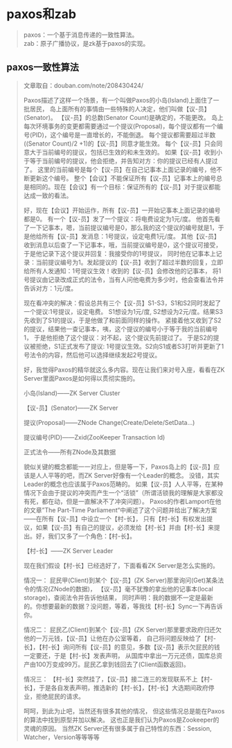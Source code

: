 # paxos和zab
> paxos：一个基于消息传递的一致性算法。   
> zab：原子广播协议，是zk基于paxos的实现。

## paxos一致性算法
> 文章取自：douban.com/note/208430424/
> 
> Paxos描述了这样一个场景，有一个叫做Paxos的小岛(Island)上面住了一批居民，
> 岛上面所有的事情由一些特殊的人决定，他们叫做【议-员】(Senator)。
> 【议-员】的总数(Senator Count)是确定的，不能更改。
> 岛上每次环境事务的变更都需要通过一个提议(Proposal)，每个提议都有一个编号(PID)，这个编号是一直增长的，不能倒退。
> 每个提议都需要超过半数((Senator Count)/2 +1)的【议-员】同意才能生效。
> 每个【议-员】只会同意大于当前编号的提议，包括已生效的和未生效的。
> 如果【议-员】收到小于等于当前编号的提议，他会拒绝，并告知对方：你的提议已经有人提过了。
> 这里的当前编号是每个【议-员】在自己记事本上面记录的编号，他不断更新这个编号。
> 整个【会议】不能保证所有【议-员】记事本上的编号总是相同的。现在【会议】有一个目标：保证所有的【议-员】对于提议都能达成一致的看法。
> 
> 好，现在【会议】开始运作，所有【议-员】一开始记事本上面记录的编号都是0。
> 有一个【议-员】发了一个提议：将电费设定为1元/度。
> 他首先看了一下记事本，嗯，当前提议编号是0，那么我的这个提议的编号就是1，于是他给所有【议-员】发消息：1号提议，设定电费1元/度。
> 其他【议-员】收到消息以后查了一下记事本，哦，当前提议编号是0，这个提议可接受，于是他记录下这个提议并回复：我接受你的1号提议，
> 同时他在记事本上记录：当前提议编号为1。发起提议的【议-员】收到了超过半数的回复，立即给所有人发通知：1号提议生效！收到的【议-员】会修改他的记事本，
> 将1号提议由记录改成正式的法令，当有人问他电费为多少时，他会查看法令并告诉对方：1元/度。
> 
> 现在看冲突的解决：假设总共有三个【议-员】S1-S3，S1和S2同时发起了一个提议:1号提议，设定电费。
> S1想设为1元/度, S2想设为2元/度。结果S3先收到了S1的提议，于是他做了和前面同样的操作。
> 紧接着他又收到了S2的提议，结果他一查记事本，咦，这个提议的编号小于等于我的当前编号1，
> 于是他拒绝了这个提议：对不起，这个提议先前提过了。
> 于是S2的提议被拒绝，S1正式发布了提议: 1号提议生效。S2向S1或者S3打听并更新了1号法令的内容，然后他可以选择继续发起2号提议。
> 
> 好，我觉得Paxos的精华就这么多内容。现在让我们来对号入座，看看在ZK Server里面Paxos是如何得以贯彻实施的。
> 
> 小岛(Island)——ZK Server Cluster
> 
> 【议-员】(Senator)——ZK Server
> 
> 提议(Proposal)——ZNode Change(Create/Delete/SetData…)
> 
> 提议编号(PID)——Zxid(ZooKeeper Transaction Id)
> 
> 正式法令——所有ZNode及其数据
> 
> 貌似关键的概念都能一一对应上，但是等一下，Paxos岛上的【议-员】应该是人人平等的吧，而ZK Server好像有一个Leader的概念。
> 没错，其实Leader的概念也应该属于Paxos范畴的。
> 如果【议-员】人人平等，在某种情况下会由于提议的冲突而产生一个“活锁”（所谓活锁我的理解是大家都没有死，都在动，但是一直解决不了冲突问题）。
> Paxos的作者Lamport在他的文章”The Part-Time Parliament“中阐述了这个问题并给出了解决方案——在所有【议-员】中设立一个【村-长】，
> 只有【村-长】有权发出提议，如果【议-员】有自己的提议，必须发给【村-长】并由【村-长】来提出。好，我们又多了一个角色：【村-长】。
> 
> 【村-长】——ZK Server Leader
> 
> 现在我们假设【村-长】已经选好了，下面看看ZK Server是怎么实施的。
> 
> 情况一：
> 屁民甲(Client)到某个【议-员】(ZK Server)那里询问(Get)某条法令的情况(ZNode的数据)，
> 【议-员】毫不犹豫的拿出他的记事本(local storage)，查阅法令并告诉他结果，
> 同时声明：我的数据不一定是最新的。你想要最新的数据？没问题，等着，等我找【村-长】Sync一下再告诉你。
> 
> 情况二：
> 屁民乙(Client)到某个【议-员】(ZK Server)那里要求政府归还欠他的一万元钱，【议-员】让他在办公室等着，
> 自己将问题反映给了【村-长】，【村-长】询问所有【议-员】的意见，多数【议-员】表示欠屁民的钱一定要还，于是【村-长】发表声明，
> 从国库中拿出一万元还债，国库总资产由100万变成99万。屁民乙拿到钱回去了(Client函数返回)。
> 
> 情况三：
> 【村-长】突然挂了，【议-员】接二连三的发现联系不上【村-长】，于是各自发表声明，推选新的【村-长】，【村-长】大选期间政府停业，拒绝屁民的请求。
> 
> 呵呵，到此为止吧，当然还有很多其他的情况，
> 但这些情况总是能在Paxos的算法中找到原型并加以解决。
> 这也正是我们认为Paxos是Zookeeper的灵魂的原因。
> 当然ZK Server还有很多属于自己特性的东西：Session, Watcher，Version等等等等
